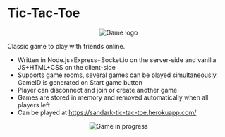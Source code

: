 # Tic-Tac-Toe
<p align="center">
  <img src="https://user-images.githubusercontent.com/203106/81483883-08bc1300-924a-11ea-8a75-d834cdc0efac.png" alt="Game logo"/>
</p>
Classic game to play with friends online.


* Written in Node.js+Express+Socket.io on the server-side and vanilla JS+HTML+CSS on the client-side
* Supports game rooms, several games can be played simultaneously. GameID is generated on Start game button
* Player can disconnect and join or create another game
* Games are stored in memory and removed automatically when all players left
* Can be played at https://sandark-tic-tac-toe.herokuapp.com/

<p align="center">
  <img src="https://user-images.githubusercontent.com/203106/81483771-4f5d3d80-9249-11ea-83ec-4897c86244e7.png" alt="Game in progress"/>
</p>
